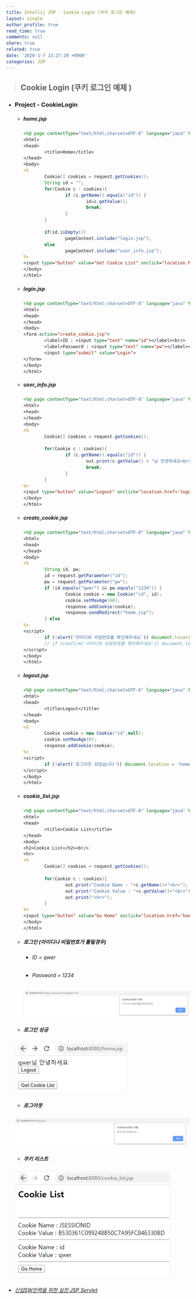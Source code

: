 ```yaml
---
title: Intellij JSP - Cookie Login (쿠키 로그인 예제)
layout: single
author_profile: true
read_time: true
comments: null
share: true
related: true
date: '2020-1-7 13:27:28 +0900'
categories: JSP
---
```


> ## Cookie Login (쿠키 로그인 예제 )



* ### Project - CookieLogin
	* ##### home.jsp
		```jsp
		<%@ page contentType="text/html;charset=UTF-8" language="java" %>
		<html>
		<head>
				<title>Home</title>
		</head>
		<body>
		<%
				Cookie[] cookies = request.getCookies();
				String id = "";
				for(Cookie c : cookies){
						if (c.getName().equals("id")) {
								id=c.getValue();
								break;
						}
				}

				if(id.isEmpty())
						pageContext.include("login.jsp");
				else
						pageContext.include("user_info.jsp");
		%>
		<input type="button" value="Get Cookie List" onclick="location.href='cookie_list.jsp'">
		</body>
		</html>
		```
	
	* ##### login.jsp
		```jsp
		<%@ page contentType="text/html;charset=UTF-8" language="java" %>
		<html>
		<head>
		</head>
		<body>
		<form action="create_cookie.jsp">
				<label>ID : <input type="text" name="id"></label><br/>
				<label>Password : <input type="text" name="pw"></label><br/>
				<input type="submit" value="Login">
		</form>
		</body>
		</html>
		```

	* ##### user_info.jsp
		```jsp
		<%@ page contentType="text/html;charset=UTF-8" language="java" %>
		<html>
		<head>
		</head>
		<body>
		<%
				Cookie[] cookies = request.getCookies();

				for(Cookie c : cookies){
						if (c.getName().equals("id")) {
								out.print(c.getValue() + "님 안녕하세요<br>");
								break;
						}
				}
		%>
		<input type="button" value="Logout" onclick="location.href='logout.jsp'"><br/><br/>
		</body>
		</html>
		```
				
	* ##### create_cookie.jsp
		```jsp
		<%@ page contentType="text/html;charset=UTF-8" language="java" %>
		<html>
		<head>
		</head>
		<body>
		<%
				String id, pw;
				id = request.getParameter("id");
				pw = request.getParameter("pw");
				if (id.equals("qwer") && pw.equals("1234")) {
						Cookie cookie = new Cookie("id", id);
						cookie.setMaxAge(60);
						response.addCookie(cookie);
						response.sendRedirect("home.jsp");
				} else
		%>
		<script>
				if (!alert('아이디와 비밀번호를 확인해주세요')) document.location = 'home.jsp'
				// if (confirm('아이디와 비밀번호를 확인해주세요')) document.location = 'home.jsp'
		</script>
		</body>
		</html>
		```
				
	* ##### logout.jsp
		```jsp
		<%@ page contentType="text/html;charset=UTF-8" language="java" %>
		<html>
		<head>
				<title>Logout</title>
		</head>
		<body>
		<%
				Cookie cookie = new Cookie("id",null);
				cookie.setMaxAge(0);
				response.addCookie(cookie);
		%>
		<script>
				if (!alert('로그아웃 되었습니다')) document.location = 'home.jsp'
		</script>
		</body>
		</html>
		```
				
	* ##### cookie_list.jsp
		```jsp
		<%@ page contentType="text/html;charset=UTF-8" language="java" %>
		<html>
		<head>
				<title>Cookie List</title>
		</head>
		<body>
		<h2>Cookie List</h2><br/>
		<hr>
		<%
				Cookie[] cookies = request.getCookies();

				for(Cookie c : cookies){
						out.print("Cookie Name : "+c.getName()+"<br>");
						out.print("Cookie Value : "+c.getValue()+"<br>");
						out.print("<hr>");
				}
		%>
		<input type="button" value="Go Home" onclick="location.href='home.jsp'">
		</body>
		</html>
		```

	* ##### 로그인 (아이디나 비밀번호가 틀릴경우)
		* ###### ID = qwer
		* ###### Password = 1234
				
		![](/assets/img/jsp/cookie1.png)
		
	* ##### 로그인 성공
	![](/assets/img/jsp/cookie2.png)
				
	* ##### 로그아웃
	![](/assets/img/jsp/cookie3.png)
				
	* ##### 쿠키 리스트
	![](/assets/img/jsp/cookie4.png)
				
				
* ###### [신입SW인력을 위한 실전 JSP Servlet]

				
[신입SW인력을 위한 실전 JSP Servlet]: https://www.youtube.com/watch?v=V4tZpzeDIow&list=PLieE0qnqO2kTyzAlsvxzoulHVISvO8zA9&index=45